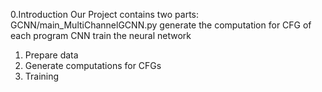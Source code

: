 0.Introduction
  Our Project contains two parts:
	GCNN/main_MultiChannelGCNN.py		generate the computation for CFG of each program 
	CNN			train the neural network

1. Prepare data
2. Generate computations for CFGs  
3. Training